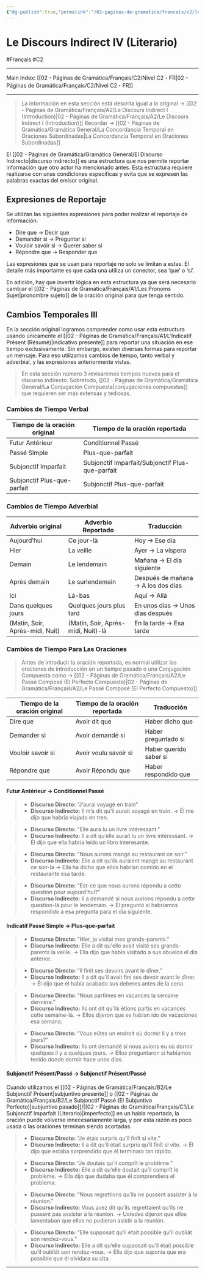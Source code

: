 ```yaml
---
{"dg-publish":true,"permalink":"/02-paginas-de-gramatica/francais/c2/le-discours-indirect-iv-literario/"}
---
```


# Le Discours Indirect IV (Literario)
#Français #C2
___
Main Index: [[02 - Páginas de Gramática/Français/C2/Nivel C2・FR\|02 - Páginas de Gramática/Français/C2/Nivel C2・FR]]
___
> La información en esta sección está descrita igual a la original → [[02 - Páginas de Gramática/Français/A2/Le Discours Indirect I (Introduction)\|02 - Páginas de Gramática/Français/A2/Le Discours Indirect I (Introduction)]]
> Recordar → [[02 - Páginas de Gramática/Gramática General/La Concordancia Temporal en Oraciones Subordinadas\|La Concordancia Temporal en Oraciones Subordinadas]]

El [[02 - Páginas de Gramática/Gramática General/El Discurso Indirecto\|discurso indirecto]] es una estructura que nos permite reportar información que otro actor ha mencionado antes. Esta estructura requiere realizarse con unas condiciones específicas y evita que se expresen las palabras exactas del emisor original.

## Expresiones de Reportaje
Se utilizan las siguientes expresiones para poder realizar el reportaje de información:

- Dire que → Decir que
- Demander si → Preguntar si
- Vouloir savoir si → Querer saber si
- Répondre que → Responder que

Las expresiones que se usan para reportaje no solo se limitan a estas. El detalle más importante es que cada una utiliza un conector, sea ‘que’ o ‘si’.

En adición, hay que invertir lógica en esta estructura ya que será necesario cambiar el [[02 - Páginas de Gramática/Français/A1/Les Pronoms Sujet\|pronombre sujeto]] de la oración original para que tenga sentido.

## Cambios Temporales III
En la sección original logramos comprender como usar esta estructura usando únicamente el [[02 - Páginas de Gramática/Français/A1/L’Indicatif Présent (Résumé)\|indicativo presente]] para reportar una situación en ese tiempo exclusivamente. Sin embargo, existen diversas formas para reportar un mensaje. Para eso utilizamos cambios de tiempo, tanto verbal y adverbial, y las expresiones anteriormente vistas.
> En esta sección número 3 revisaremos tiempos nuevos para el discurso indirecto. Sobretodo, [[02 - Páginas de Gramática/Gramática General/La Conjugación Compuesta\|conjugaciones compuestas]] que requieren ser más extensas y tediosas.

### Cambios de Tiempo Verbal

| Tiempo de la oración original | Tiempo de la oración reportada                   |
| ----------------------------- | ------------------------------------------------ |
| Futur Antérieur               | Conditionnel Passé                               |
| Passé Simple                  | Plus-que-parfait                                 |
| Subjonctif Imparfait          | Subjonctif Imparfait/Subjonctif Plus-que-parfait |
| Subjonctif Plus-que-parfait   | Subjonctif Plus-que-parfait                      |
### Cambios de Tiempo Adverbial

| Adverbio original               | Adverbio Reportado                 | Traducción                         |
| ------------------------------- | ---------------------------------- | ---------------------------------- |
| Aujourd’hui                     | Ce jour-là                         | Hoy → Ese día                      |
| Hier                            | La veille                          | Ayer → La víspera                  |
| Demain                          | Le lendemain                       | Mañana → El día siguiente          |
| Après demain                    | Le surlendemain                    | Después de mañana → A los dos días |
| Ici                             | Là-bas                             | Aquí → Allá                        |
| Dans quelques jours             | Quelques jours plus tard           | En unos días → Unos días después   |
| (Matin, Soir, Après-midi, Nuit) | (Matin, Soir, Après-midi, Nuit)-là | En la tarde → Esa tarde            |

### Cambios de Tiempo Para Las Oraciones
> Antes de introducir la oración reportada, es normal utilizar las oraciones de introducción en un tiempo pasado o una Conjugación Compuesta como → [[02 - Páginas de Gramática/Français/A2/Le Passé Composé (El Perfecto Compuesto)\|02 - Páginas de Gramática/Français/A2/Le Passé Composé (El Perfecto Compuesto)]]

| Tiempo de la oración original | Tiempo de la oración reportada | Traducción             |
| ----------------------------- | ------------------------------ | ---------------------- |
| Dire que                      | Avoir dit que                  | Haber dicho que        |
| Demander si                   | Avoir demandé si               | Haber preguntado si    |
| Vouloir savoir si             | Avoir voulu savoir si          | Haber querido saber si |
| Répondre que                  | Avoir Répondu que              | Haber respondido que   |

#### Futur Antérieur → Conditionnel Passé
> - **Discurso Directo:** “J’aurai voyagé en train”
> - **Discurso Indirecto:** Il m’a dit qu’il aurait voyagé en train. → Él me dijo que habría viajado en tren.

> - **Discurso Directo:** “Elle aura lu un livre intéressant.”
> - **Discurso Indirecto:** Il a dit qu’elle aurait lu un livre intéressant. → Él dijo que ella habría leído un libro interesante.

> - **Discurso Directo:** “Nous aurons mangé au restaurant ce soir.”
> - **Discurso Indirecto:** Elle a dit qu’ils auraient mangé au restaurant ce soir-la → Ella ha dicho que ellos habrían comido en el restaurante esa tarde.

> - **Discurso Directo:** “Est-ce que nous aurons répondu a cette question pour aujourd’hui?”
> - **Discurso Indirecto:** Il a demandé si nous aurions répondu a cette question-là pour le lendemain. → Él preguntó si habríamos respondido a esa pregunta para el día siguiente.

#### Indicatif Passé Simple → Plus-que-parfait
> - **Discurso Directo:** “Hier, je visitai mes grands-parents.”
> - **Discurso Indirecto:** Elle a dit qu'elle avait visité ses grands-parents la veille. → Ella dijo que había visitado a sus abuelos el día anterior.

> - **Discurso Directo:** “Il finit ses devoirs avant le dîner.”
> - **Discurso Indirecto:** Il a dit qu'il avait fini ses devoir avant le dîner. → Él dijo que él había acabado sus deberes antes de la cena.

> - **Discurso Directo:** “Nous partîmes en vacances la semaine dernière.”
> - **Discurso Indirecto:** Ils ont dit qu'ils étions partis en vacances cette semaine-là. → Ellos dijeron que se habían ido de vacaciones esa semana.

> - **Discurso Directo:** “Vous eûtes un endroit où dormir il y a trois jours?”
> - **Discurso Indirecto:** Ils ont demandé si nous avions eu où dormir quelques il y a quelques jours. → Ellos preguntaron si habíamos tenido donde dormir hace unos días.

#### Subjonctif Présent/Passé → Subjonctif Présent/Passé
Cuando utilizamos el [[02 - Páginas de Gramática/Français/B2/Le Subjonctif Présent\|subjuntivo presente]] o [[02 - Páginas de Gramática/Français/B2/Le Subjonctif Passé (El Subjuntivo Perfecto)\|subjuntivo pasado]]/[[02 - Páginas de Gramática/Français/C1/Le Subjonctif Imparfait (Literario)\|imperfecto]] en un habla reportada, la oración puede volverse innecesariamente larga, y por esta razón es poco usada o las oraciones terminan siendo acortadas.
> - **Discurso Directo:** “Je étais surpris qu’il finît si vite.”
> - **Discurso Indirecto:** Il a dit qu’il était surpris qu’il finît si vite. → Él dijo que estaba sorprendido que él terminara tan rápido.

> - **Discurso Directo:** “Je doutais qu’il comprît le problème.”
> - **Discurso Indirecto:** Elle a dit qu’elle doutait qu’il comprît le problème. → Ella dijo que dudaba que él comprendiera el problema.

> - **Discurso Directo:** “Nous regrettions qu’ils ne pussent assister à la réunion.”
> - **Discurso Indirecto:** Vous avez dit qu’ils regrettaient qu’ils ne pussent pas assister à la réunion. → Ustedes dijeron que ellos lamentaban que ellos no pudieran asistir a la reunión.

> - **Discurso Directo:** “Elle supposait qu’il était possible qu’il oubliât son rendez-vous.”
> - **Discurso Indirecto:** Elle a dit qu’elle supposait qu’il était possible qu’il oubliât son rendez-vous. → Ella dijo que suponía que era possible que él olvidara su cita.



___